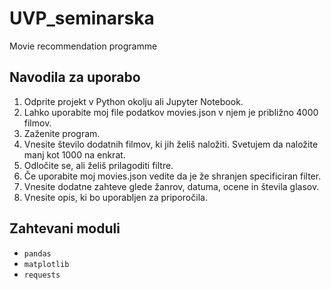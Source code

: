 # UVP_seminarska
Movie recommendation programme

## Navodila za uporabo
1. Odprite projekt v Python okolju ali Jupyter Notebook.
2. Lahko uporabite moj file podatkov movies.json v njem je približno 4000 filmov.
3. Zaženite program.
4. Vnesite število dodatnih filmov, ki jih želiš naložiti. Svetujem da naložite manj kot 1000 na enkrat.
5. Odločite se, ali želiš prilagoditi filtre.
6. Če uporabite moj movies.json vedite da je že shranjen specificiran filter.
7. Vnesite dodatne zahteve glede žanrov, datuma, ocene in števila glasov.
8. Vnesite opis, ki bo uporabljen za priporočila.


## Zahtevani moduli
- `pandas`
- `matplotlib`
- `requests`


